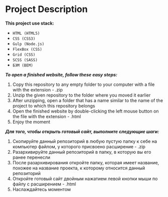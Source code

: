 Project Description
=====================

**This project use stack:**
* `HTML (HTML5)`
* `CSS (CSS3)`
* `Gulp (Node.js)`
* `FlexBox (CSS)`
* `Grid (CSS)`
* `SCSS (SASS)`
* `БЭМ (BEM)`

***To open a finished website, follow these easy steps:***
1. Copy this repository to any empty folder to your computer with a file with the extension - .zip
2. Unzip the given repository to the folder where you moved it earlier
3. After unzipping, open a folder that has a name similar to the name of the project to which this repository belongs
4. Open the finished website by double-clicking the left mouse button on the file with the extension - .html
5. Enjoy the moment

***Для того, чтобы открыть готовый сайт, выполните следующие шаги:***
1. Скопируйте данный репозиторий в любую пустую папку к себе на компьютер файлом, у которого присвоено расширение - .zip
2. Разархивируйте данный репозиторий в папку, в которую вы его ранее перенесли
3. После разархивирования откройте папку, которая имеет название, похожее на название проекта, к которому относится данный репозиторий
4. Откройте готовый сайт двойным нажатием левой кнопки мыши по файлу с расширением - .html
5. Наслаждайтесь моментом
